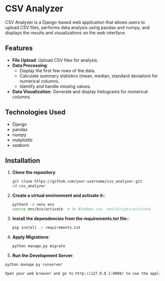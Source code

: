 # CSV Analyzer

CSV Analyzer is a Django-based web application that allows users to upload CSV files, performs data analysis using pandas and numpy, and displays the results and visualizations on the web interface.

## Features

- **File Upload**: Upload CSV files for analysis.
- **Data Processing**: 
  - Display the first few rows of the data.
  - Calculate summary statistics (mean, median, standard deviation) for numerical columns.
  - Identify and handle missing values.
- **Data Visualization**: Generate and display histograms for numerical columns.

## Technologies Used

- Django
- pandas
- numpy
- matplotlib
- seaborn

## Installation

1. **Clone the repository**:

   ```bash
   git clone https://github.com/your-username/csv_analyzer.git
   cd csv_analyzer
2. **Create a virtual environment and activate it:**:

   ```bash
   python3 -m venv env
   source env/bin/activate  # On Windows use `env\Scripts\activate`
3. **Install the dependencies from the requirements.txt file:**:

   ```bash
   pip install -r requirements.txt
4. **Apply Migrations**:

   ```bash
   python manage.py migrate
5.  **Run the Development Server**:

   ```bash
   python manage.py runserver

   Open your web browser and go to http://127.0.0.1:8000/ to use the application.
